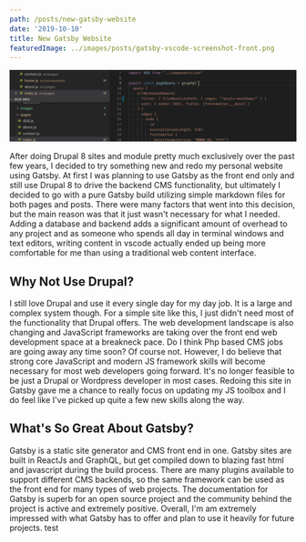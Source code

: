 ```yaml
---
path: /posts/new-gatsby-website
date: '2019-10-10'
title: New Gatsby Website
featuredImage: ../images/posts/gatsby-vscode-screenshot-front.png
---
```

![Screenshot of vscode editor with components and graphql query](gatsby-site-vscode-full.png)

After doing Drupal 8 sites and module pretty much exclusively over the past few years, I decided to try something new and redo my personal website using Gatsby. At first I was planning to use Gatsby as the front end only and still use Drupal 8 to drive the backend CMS functionality, but ultimately I decided to go with a pure Gatsby build utilizing simple markdown files for both pages and posts. There were many factors that went into this decision, but the main reason was that it just wasn't necessary for what I needed. Adding a database and backend adds a significant amount of overhead to any project and as someone who spends all day in terminal windows and text editors, writing content in vscode actually ended up being more comfortable for me than using a traditional web content interface.

## Why Not Use Drupal?

I still love Drupal and use it every single day for my day job. It is a large and complex system though. For a simple site like this, I just didn't need most of the functionality that Drupal offers. The web development landscape is also changing and JavaScript frameworks are taking over the front end web development space at a breakneck pace. Do I think Php based CMS jobs are going away any time soon? Of course not. However, I do believe that strong core JavaScript and modern JS framework skills will become necessary for most web developers going forward. It's no longer feasible to be just a Drupal or Wordpress developer in most cases. Redoing this site in Gatsby gave me a chance to really focus on updating my JS toolbox and I do feel like I've picked up quite a few new skills along the way.

## What's So Great About Gatsby?

Gatsby is a static site generator and CMS front end in one. Gatsby sites are built in ReactJs and GraphQL, but get compiled down to blazing fast html and javascript during the build process. There are many plugins available to support different CMS backends, so the same framework can be used as the front end for many types of web projects. The documentation for Gatsby is superb for an open source project and the community behind the project is active and extremely positive. Overall, I'm am extremely impressed with what Gatsby has to offer and plan to use it heavily for future projects. test